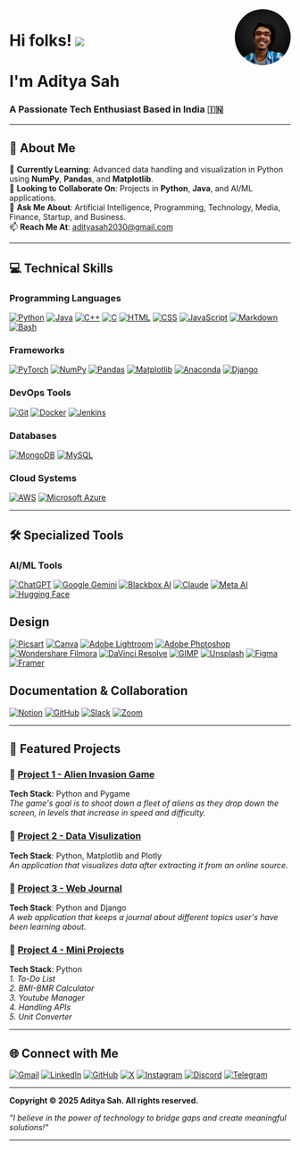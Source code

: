 <div style="position: relative;">
  <img src="dp1.jpg" alt="Circular Image" style="border-radius: 50%; width: 100px; height: 100px; position: absolute; top: 0; right: 0;">
</div>

# Hi folks! <img src="https://media.giphy.com/media/hvRJCLFzcasrR4ia7z/giphy.gif" width="30px"/>
# I'm **Aditya Sah**  
### A Passionate Tech Enthusiast Based in India 🇮🇳

---

## 🚀 About Me
🌱  **Currently Learning**: Advanced data handling and visualization in Python using **NumPy**, **Pandas**, and **Matplotlib**.  
👯  **Looking to Collaborate On**: Projects in **Python**, **Java**, and AI/ML applications.  
💬  **Ask Me About**: Artificial Intelligence, Programming, Technology, Media, Finance, Startup, and Business.  
📫  **Reach Me At**: [adityasah2030@gmail.com](mailto:adityasah2030@gmail.com)  

---

## 💻 Technical Skills
### Programming Languages  
[![Python](https://img.shields.io/badge/Python-3776AB?logo=python&logoColor=fff)](#) [![Java](https://img.shields.io/badge/Java-%23ED8B00.svg?logo=openjdk&logoColor=white)](#)  [![C++](https://img.shields.io/badge/C++-%2300599C.svg?logo=c%2B%2B&logoColor=white)](#)  [![C](https://img.shields.io/badge/C-00599C?logo=c&logoColor=white)](#)  [![HTML](https://img.shields.io/badge/HTML-%23E34F26.svg?logo=html5&logoColor=white)](#)  [![CSS](https://img.shields.io/badge/CSS-1572B6?logo=css3&logoColor=fff)](#)  [![JavaScript](https://img.shields.io/badge/JavaScript-F7DF1E?logo=javascript&logoColor=000)](#)  [![Markdown](https://img.shields.io/badge/Markdown-%23000000.svg?logo=markdown&logoColor=white)](#)  [![Bash](https://img.shields.io/badge/Bash-4EAA25?logo=gnubash&logoColor=fff)](#)

### Frameworks  
[![PyTorch](https://img.shields.io/badge/PyTorch-EE4C2C?logo=pytorch&logoColor=white)](#)  [![NumPy](https://img.shields.io/badge/NumPy-013243?logo=numpy&logoColor=fff)](#)  [![Pandas](https://img.shields.io/badge/Pandas-150458?logo=pandas&logoColor=fff)](#)  [![Matplotlib](https://img.shields.io/badge/Matplotlib-11557C?logo=matplotlib&logoColor=fff)](#)  [![Anaconda](https://img.shields.io/badge/Anaconda-44A833?logo=anaconda&logoColor=fff)](#)  [![Django](https://img.shields.io/badge/Django-%23092E20.svg?logo=django&logoColor=white)](#)  

### DevOps Tools
[![Git](https://img.shields.io/badge/Git-F05032?logo=git&logoColor=fff)](#)  [![Docker](https://img.shields.io/badge/Docker-2496ED?logo=docker&logoColor=fff)](#)  [![Jenkins](https://img.shields.io/badge/Jenkins-D24939?logo=jenkins&logoColor=white)](#)  

### Databases
[![MongoDB](https://img.shields.io/badge/MongoDB-%234ea94b.svg?logo=mongodb&logoColor=white)](#)  [![MySQL](https://img.shields.io/badge/MySQL-4479A1?logo=mysql&logoColor=fff)](#)  

### Cloud Systems
[![AWS](https://img.shields.io/badge/AWS-%23FF9900.svg?logo=amazon-web-services&logoColor=white)](#)  [![Microsoft Azure](https://custom-icon-badges.demolab.com/badge/Microsoft%20Azure-0089D6?logo=msazure&logoColor=white)](#)  

---

## 🛠️ Specialized Tools
### AI/ML Tools  
[![ChatGPT](https://img.shields.io/badge/ChatGPT-74aa9c?logo=openai&logoColor=white)](#)  [![Google Gemini](https://img.shields.io/badge/Google%20Gemini-886FBF?logo=googlegemini&logoColor=fff)](#)  [![Blackbox AI](https://img.shields.io/badge/Blackbox%20AI-000000?logo=data:image/svg+xml;base64,PHN2ZyB4bWxucz0iaHR0cDovL3d3dy53My5vcmcvMjAwMC9zdmciIHdpZHRoPSIxNiIgaGVpZ2h0PSIxNiIgdmlld0JveD0iMCAwIDE2IDE2Ij48cmVjdCB3aWR0aD0iMTYiIGhlaWdodD0iMTYiIGZpbGw9ImJsYWNrIi8+PHRleHQgeD0iOCIgeT0iMTEiIHN0eWxlPSJmb250LWZhbWlseTogQXJpYWwsIGhlbHZldGljYTsgZm9udC1zaXplOiAzcHQ7IGZpbGw6IHdoaXRlOyB0ZXh0LWFuY2hvcjogbWlkZGxlOyI+QmFJPC90ZXh0Pjwvc3ZnPg==&logoColor=white)](#)  [![Claude](https://img.shields.io/badge/Claude-FFCC00?logo=anthropic&logoColor=black)](#)  [![Meta AI](https://img.shields.io/badge/Meta_AI-4267B2?logo=meta&logoColor=fff)](#)  [![Hugging Face](https://img.shields.io/badge/Hugging%20Face-FFD21E?logo=huggingface&logoColor=000)](#)

## Design
[![Picsart](https://img.shields.io/badge/Picsart-FF0066?logo=picsart&logoColor=fff)](#)  [![Canva](https://img.shields.io/badge/Canva-%2300C4CC.svg?&logo=Canva&logoColor=white)](#)  [![Adobe Lightroom](https://img.shields.io/badge/Adobe%20Lightroom-31A8FF?logo=Adobe%20Lightroom&logoColor=white)](#)  [![Adobe Photoshop](https://img.shields.io/badge/Adobe%20Photoshop-31A8FF?logo=Adobe%20Photoshop&logoColor=black)](#)  [![Wondershare Filmora](https://img.shields.io/badge/Wondershare_Filmora-0C3E8E?logo=filmora&logoColor=fff)](#)  [![DaVinci Resolve](https://img.shields.io/badge/DaVinci%20Resolve-FDBA0A?logo=davinci-resolve&logoColor=white)](#)  [![GIMP](https://img.shields.io/badge/GIMP-5C5C5C?logo=gimp&logoColor=white)](#)  [![Unsplash](https://img.shields.io/badge/Unsplash-000000?logo=Unsplash&logoColor=white)](#)  [![Figma](https://img.shields.io/badge/Figma-F24E1E?logo=figma&logoColor=white)](#)  [![Framer](https://img.shields.io/badge/Framer-05F?logo=framer&logoColor=fff)](#)  

## Documentation & Collaboration
[![Notion](https://img.shields.io/badge/Notion-000?logo=notion&logoColor=fff)](#)  [![GitHub](https://img.shields.io/badge/GitHub%20-121013?logo=github&logoColor=white)](#)  [![Slack](https://img.shields.io/badge/Slack-4A154B?logo=slack&logoColor=fff)](#)  [![Zoom](https://img.shields.io/badge/Zoom-2D8CFF?logo=zoom&logoColor=white)](#)

---

## 🌟 Featured Projects
### 🔗 [Project 1 - Alien Invasion Game](https://github.com/AdityaSah2030/Alien-Invasion.git)  
**Tech Stack**: Python and Pygame  
*The game's goal is to shoot down a fleet of aliens as they drop down the screen, in levels that increase in speed and difficulty.*

### 🔗 [Project 2 - Data Visulization](https://github.com/AdityaSah2030/Data-Visualization.git)  
**Tech Stack**: Python, Matplotlib and Plotly  
*An application that visualizes data after extracting it from an online source.*

### 🔗 [Project 3 - Web Journal](https://github.com/AdityaSah2030/Web-Journal.git)  
**Tech Stack**: Python and Django  
*A web application that keeps a journal about different topics user's have been learning about.*

### 🔗 [Project 4 - Mini Projects](https://github.com/AdityaSah2030/Mini-Projects.git)
**Tech Stack**: Python   
*1. To-Do List*  
*2. BMI-BMR Calculator*  
*3. Youtube Manager*  
*4. Handling APIs*  
*5. Unit Converter*  

---

## 🌐 Connect with Me
[![Gmail](https://img.shields.io/badge/Gmail-D14836?logo=gmail&logoColor=white)](mailto:adityasah2030@gmail.com)  [![LinkedIn](https://img.shields.io/badge/Linkedin-%230077B5.svg?logo=linkedin&logoColor=white)](https://www.linkedin.com/in/adityasah2030)  [![GitHub](https://img.shields.io/badge/GitHub-%23121011.svg?logo=github&logoColor=white)](https://www.github.com/AdityaSah2030)  [![X](https://img.shields.io/badge/X-%23000000.svg?logo=X&logoColor=white)](https://twitter.com/adityasah2030)  [![Instagram](https://img.shields.io/badge/Instagram-%23E4405F.svg?logo=Instagram&logoColor=white)](http://www.instagram.com/adityasah2030)  [![Discord](https://img.shields.io/badge/Discord-%235865F2.svg?&logo=discord&logoColor=white)](https://discord.com/users/adityasah2030)  [![Telegram](https://img.shields.io/badge/Telegram-2CA5E0?logo=telegram&logoColor=white)](https://t.me/adityasah2030
)  

---

**Copyright © 2025 Aditya Sah. All rights reserved.**  

*"I believe in the power of technology to bridge gaps and create meaningful solutions!"*

---
